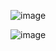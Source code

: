 ![image](https://user-images.githubusercontent.com/60442877/188770073-bbc5cd03-2d67-48e7-b19e-343a46515b37.png)

![image](https://user-images.githubusercontent.com/60442877/188770153-c6acb5c7-1395-4251-a9ea-2ac24bfdf633.png)
